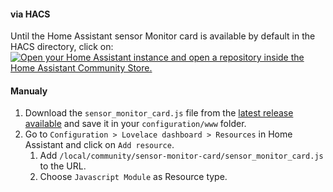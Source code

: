 
#### via HACS

Until the Home Assistant sensor Monitor card is available by default in the HACS directory, click on:
[![Open your Home Assistant instance and open a repository inside the Home Assistant Community Store.](https://my.home-assistant.io/badges/hacs_repository.svg)](https://my.home-assistant.io/redirect/hacs_repository/?owner=wilsto&repository=sensor-monitor-card&category=plugin)

#### Manualy

1. Download the `sensor_monitor_card.js` file from the [latest release available](https://github.com/wilsto/sensor-monitor-card/releases) and save it in your `configuration/www` folder.
1. Go to `Configuration > Lovelace dashboard > Resources` in Home Assistant and click on `Add resource`.
    1. Add `/local/community/sensor-monitor-card/sensor_monitor_card.js` to the URL.
    1. Choose `Javascript Module` as Resource type.